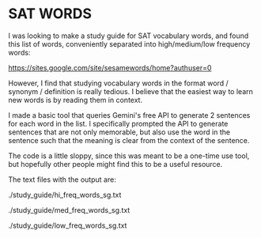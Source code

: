 
# SAT WORDS

I was looking to make a study guide for SAT vocabulary words, and found this list of words, conveniently separated into high/medium/low frequency words:

https://sites.google.com/site/sesamewords/home?authuser=0

However, I find that studying vocabulary words in the format word / synonym / definition is really tedious. I believe that the easiest way to learn new words is by reading them in context.

I made a basic tool that queries Gemini's free API to generate 2 sentences for each word in the list. I specifically prompted the API to generate sentences that are not only memorable, but also use the word in the sentence such that the meaning is clear from the context of the sentence.

The code is a little sloppy, since this was meant to be a one-time use tool, but hopefully other people might find this to be a useful resource.

The text files with the output are:

./study_guide/hi_freq_words_sg.txt

./study_guide/med_freq_words_sg.txt

./study_guide/low_freq_words_sg.txt

